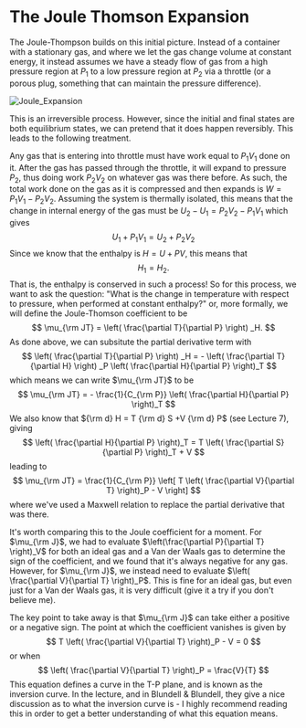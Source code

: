 # The Joule Thomson Expansion
The Joule-Thompson builds on this initial picture. Instead of a container with a stationary gas, and where we let the gas change volume at constant energy, it instead assumes we have a steady flow of gas from a high pressure region at $P_1$ to a low pressure region at $P_2$ via a throttle (or a porous plug, something that can maintain the pressure difference).

![Joule_Expansion](Figures/Joule_Thompson_Expansion.svg)

This is an irreversible process. However, since the initial and final states are both equilibrium states, we can pretend that it does happen reversibly. This leads to the following treatment.

Any gas that is entering into throttle must have work equal to $P_1 V_1$ done on it. After the gas has passed through the throttle, it will expand to pressure $P_2$, thus doing work $P_2 V_2$ on whatever gas was there before. As such, the total work done on the gas as it is compressed and then expands is $W= P_1V_1 - P_2V_2$. Assuming the system is thermally isolated, this means that the change in internal energy of the gas must be $U_2 - U_1 = P_2V_2 - P_1V_1$ which gives
$$
    U_1+ P_1V_1=U_2+ P_2V_2
$$
Since we know that the enthalpy is $H=U+PV$, this means that
$$
    H_1 = H_2.
$$
That is, the enthalpy is conserved in such a process! So for this process, we want to ask the question: "What is the change in temperature with respect to pressure, when performed at constant enthalpy?" or, more formally, we will define the Joule-Thomson coefficient to be
$$
    \mu_{\rm JT} = \left( \frac{\partial T}{\partial P} \right) _H.
$$
As done above, we can subsitute the partial derivative term with
$$
    \left( \frac{\partial T}{\partial P} \right) _H = - \left( \frac{\partial T}{\partial H} \right) _P \left( \frac{\partial H}{\partial P} \right)_T
$$
which means we can write $\mu_{\rm JT}$ to be
$$
    \mu_{\rm JT} = - \frac{1}{C_{\rm P}} \left( \frac{\partial H}{\partial P} \right)_T
$$
We also know that ${\rm d} H = T {\rm d} S +V {\rm d} P$ (see Lecture 7), giving
$$
    \left( \frac{\partial H}{\partial P} \right)_T = T \left( \frac{\partial S}{\partial P} \right)_T + V
$$
leading to
$$
    \mu_{\rm JT} = \frac{1}{C_{\rm P}} \left[ T \left( \frac{\partial V}{\partial T} \right)_P - V \right]
$$
where we've used a Maxwell relation to replace the partial derivative that was there.

It's worth comparing this to the Joule coefficient for a moment. For $\mu_{\rm J}$, we had to evaluate $\left(\frac{\partial P}{\partial T} \right)_V$ for both an ideal gas and a Van der Waals gas to determine the sign of the coefficient, and we found that it's always negative for any gas. However, for $\mu_{\rm J}$, we instead need to evaluate $\left( \frac{\partial V}{\partial T} \right)_P$. This is fine for an ideal gas, but even just for a Van der Waals gas, it is very difficult (give it a try if you don't believe me).

The key point to take away is that $\mu_{\rm J}$ can take either a positive or a negative sign. The point at which the coefficient vanishes is given by
$$
    T \left( \frac{\partial V}{\partial T} \right)_P - V = 0
$$
or when
$$
    \left( \frac{\partial V}{\partial T} \right)_P = \frac{V}{T}
$$
This equation defines a curve in the T-P plane, and is known as the inversion curve. In the lecture, and in Blundell & Blundell, they give a nice discussion as to what the inversion curve is - I highly recommend reading this in order to get a better understanding of what this equation means.